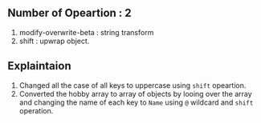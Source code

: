 ## Number of Opeartion : 2

1. modify-overwrite-beta : string transform
2. shift : upwrap object.

## Explaintaion

1. Changed all the case of all keys to uppercase using `shift` opeartion.
2. Converted the hobby array to array of objects by looing over the array and changing the name of each key to `Name` using `@` wildcard and `shift` operation.
